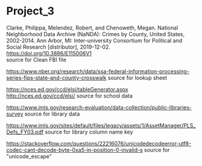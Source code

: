 # Project_3


Clarke, Philippa, Melendez, Robert, and Chenoweth, Megan. National Neighborhood Data Archive (NaNDA): Crimes by County, United States, 2002-2014. Ann Arbor, MI: Inter-university Consortium for Political and Social Research [distributor], 2019-12-02. https://doi.org/10.3886/E115006V1 </br>
source for Clean FBI file

https://www.nber.org/research/data/ssa-federal-information-processing-series-fips-state-and-county-crosswalk
source for lookup sheet

https://nces.ed.gov/ccd/elsi/tableGenerator.aspx
http://nces.ed.gov/ccd/elsi/
source for school data

https://www.imls.gov/research-evaluation/data-collection/public-libraries-survey
source for library data

https://www.imls.gov/sites/default/files/legacy/assets/1/AssetManager/PLS_Defs_FY03.pdf
source for library column name key

https://stackoverflow.com/questions/22216076/unicodedecodeerror-utf8-codec-cant-decode-byte-0xa5-in-position-0-invalid-s
source for "unicode_escape"
